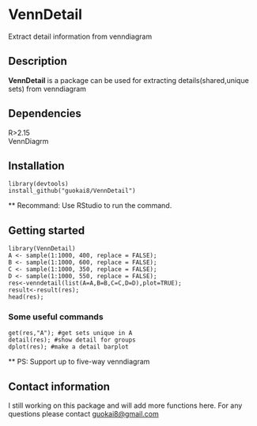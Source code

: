 # VennDetail

Extract detail information from venndiagram

## Description

__VennDetail__ is a package can be used for extracting details(shared,unique sets) from venndiagram

## Dependencies

R>2.15  
VennDiagrm

## Installation
``` 
library(devtools)    
install_github("guokai8/VennDetail")
``` 
** Recommand: Use RStudio to run the command.
## Getting started
```  
library(VennDetail)
A <- sample(1:1000, 400, replace = FALSE);
B <- sample(1:1000, 600, replace = FALSE);
C <- sample(1:1000, 350, replace = FALSE);
D <- sample(1:1000, 550, replace = FALSE);
res<-venndetail(list(A=A,B=B,C=C,D=D),plot=TRUE);
result<-result(res);
head(res);
```  
### Some useful commands
```  
get(res,"A"); #get sets unique in A
detail(res); #show detail for groups 
dplot(res); #make a detail barplot

``` 
** PS: Support up to five-way venndiagram
## Contact information

I still working on this package and will add more functions here. 
For any questions please contact guokai8@gmail.com
